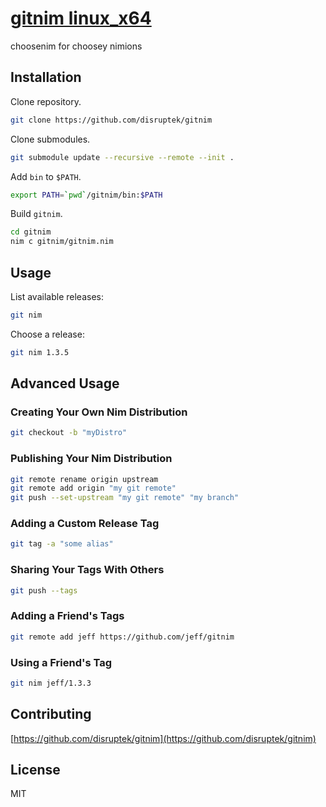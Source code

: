# [gitnim linux_x64](https://gitnim.com/)
choosenim for choosey nimions

## Installation

Clone repository.
```bash
git clone https://github.com/disruptek/gitnim
```

Clone submodules.
```bash
git submodule update --recursive --remote --init .
```

Add `bin` to `$PATH`.

```bash
export PATH=`pwd`/gitnim/bin:$PATH
```

Build `gitnim`.

```bash
cd gitnim
nim c gitnim/gitnim.nim
```

## Usage

List available releases:

```bash
git nim
```

Choose a release:

```bash
git nim 1.3.5
```

## Advanced Usage

### Creating Your Own Nim Distribution
```bash
git checkout -b "myDistro"
```

### Publishing Your Nim Distribution
```bash
git remote rename origin upstream
git remote add origin "my git remote"
git push --set-upstream "my git remote" "my branch"
```

### Adding a Custom Release Tag
```bash
git tag -a "some alias"
```

### Sharing Your Tags With Others
```bash
git push --tags
```

### Adding a Friend's Tags
```bash
git remote add jeff https://github.com/jeff/gitnim
```

### Using a Friend's Tag
```bash
git nim jeff/1.3.3
```

## Contributing

[https://github.com/disruptek/gitnim](https://github.com/disruptek/gitnim)

## License
MIT
